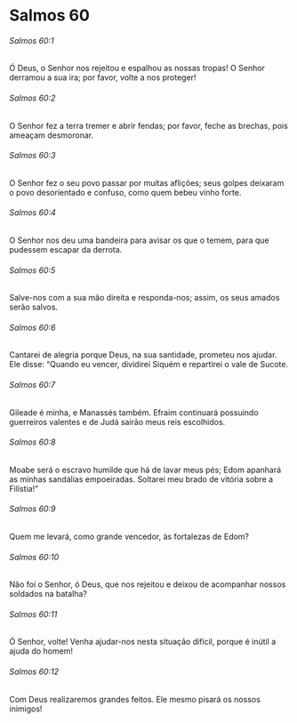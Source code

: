 # Salmos 60

###### Salmos 60:1

Ó Deus, o Senhor nos rejeitou e espalhou as nossas tropas! O Senhor derramou a sua ira; por favor, volte a nos proteger!

###### Salmos 60:2

O Senhor fez a terra tremer e abrir fendas; por favor, feche as brechas, pois ameaçam desmoronar.

###### Salmos 60:3

O Senhor fez o seu povo passar por muitas aflições; seus golpes deixaram o povo desorientado e confuso, como quem bebeu vinho forte.

###### Salmos 60:4

O Senhor nos deu uma bandeira para avisar os que o temem, para que pudessem escapar da derrota.

###### Salmos 60:5

Salve-nos com a sua mão direita e responda-nos; assim, os seus amados serão salvos.

###### Salmos 60:6

Cantarei de alegria porque Deus, na sua santidade, prometeu nos ajudar. Ele disse: “Quando eu vencer, dividirei Siquém e repartirei o vale de Sucote.

###### Salmos 60:7

Gileade é minha, e Manassés também. Efraim continuará possuindo guerreiros valentes e de Judá sairão meus reis escolhidos.

###### Salmos 60:8

Moabe será o escravo humilde que há de lavar meus pés; Edom apanhará as minhas sandálias empoeiradas. Soltarei meu brado de vitória sobre a Filístia!”

###### Salmos 60:9

Quem me levará, como grande vencedor, às fortalezas de Edom?

###### Salmos 60:10

Não foi o Senhor, ó Deus, que nos rejeitou e deixou de acompanhar nossos soldados na batalha?

###### Salmos 60:11

Ó Senhor, volte! Venha ajudar-nos nesta situação difícil, porque é inútil a ajuda do homem!

###### Salmos 60:12

Com Deus realizaremos grandes feitos. Ele mesmo pisará os nossos inimigos!

